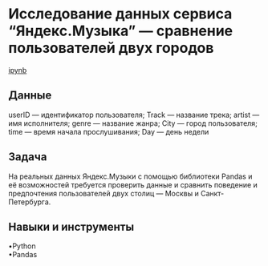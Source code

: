 <a name="lists"><h1>Исследование данных сервиса “Яндекс.Музыка” — сравнение пользователей двух городов</h1></a>
[ipynb](https://github.com/natashkaau/portfolio/blob/main/project_1/db80ae87-9f8a-4eea-9ff0-54343dbfaa4e.ipynb)
<a name="lists"><h2>Данные</h2></a>
userID — идентификатор пользователя;
Track — название трека;
artist — имя исполнителя;
genre — название жанра;
City — город пользователя;
time — время начала прослушивания;
Day — день недели
<a name="lists"><h2>Задача</h2></a>
На реальных данных Яндекс.Музыки c помощью библиотеки Pandas и её возможностей требуется проверить данные и сравнить поведение и предпочтения пользователей двух столиц — Москвы и Санкт-Петербурга.
<a name="lists"><h2>Навыки и инструменты</h2></a>
•Python  
•Pandas
